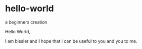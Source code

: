 # hello-world
a beginners creation


Hello World,  

I am bissler and I hope that I can be useful to you and you to me. 
